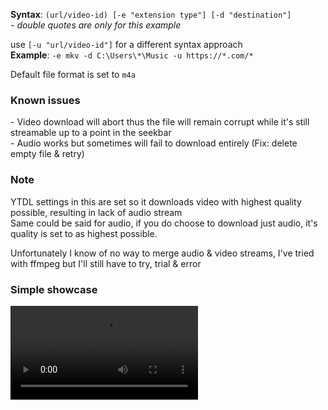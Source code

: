 **Syntax**: `(url/video-id) [-e "extension type"] [-d "destination"]` <br>
\- *double quotes are only for this example*

use `[-u "url/video-id"]` for a different syntax approach <br>
**Example**: `-e mkv -d C:\Users\*\Music -u https://*.com/*`

Default file format is set to `m4a` <br>

### Known issues 
\- Video download will abort thus the file will remain corrupt while it's still streamable up to a point in the seekbar <br>
\- Audio works but sometimes will fail to download entirely (Fix: delete empty file & retry)

### Note
YTDL settings in this are set so it downloads video with highest quality possible, resulting in lack of audio stream <br>
Same could be said for audio, if you do choose to download just audio, it's quality is set to as highest possible.

Unfortunately I know of no way to merge audio & video streams, I've tried with ffmpeg but I'll still have to try, trial & error

### Simple showcase
<video src="https://github.com/user-attachments/assets/debfa1a2-2e97-4113-b0d7-7edcc74812cb">
